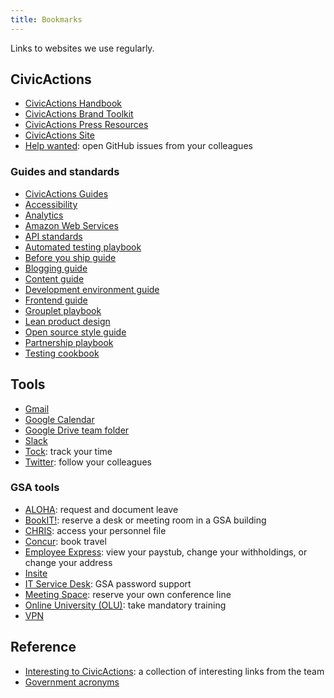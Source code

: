 ```yaml
---
title: Bookmarks
---
```


Links to websites we use regularly.

## CivicActions

* [CivicActions Handbook](/)
* [CivicActions Brand Toolkit](https://pages.civicactions.com/brand/)
* [CivicActions Press Resources](https://civicactions.gsa.gov/press/)
* [CivicActions Site](https://civicactions.gsa.gov/)
* [Help wanted](https://github.com/search?q=user%3Acivicactions+label%3A%22help+wanted%22+is%3Aopen): open GitHub issues from your colleagues

### Guides and standards

* [CivicActions Guides](https://pages.civicactions.com/guides/)
* [Accessibility](https://pages.civicactions.com/accessibility/)
* [Analytics](https://github.com/CivicActions/analytics-standards)
* [Amazon Web Services](https://pages.civicactions.com/before-you-ship/infrastructure/aws/)
* [API standards](https://github.com/CivicActions/api-standards)
* [Automated testing playbook](https://pages.civicactions.com/automated-testing-playbook/)
* [Before you ship guide](https://pages.civicactions.com/before-you-ship/)
* [Blogging guide](https://pages.civicactions.com/blogging-guide/)
* [Content guide](https://pages.civicactions.com/content-guide/)
* [Development environment guide](https://pages.civicactions.com/dev-environment/)
* [Frontend guide](https://pages.civicactions.com/frontend/)
* [Grouplet playbook](https://pages.civicactions.com/grouplet-playbook/)
* [Lean product design](https://pages.civicactions.com/lean-product-design/)
* [Open source style guide](https://pages.civicactions.com/open-source-guide/)
* [Partnership playbook](https://pages.civicactions.com/partnership-playbook/)
* [Testing cookbook](https://pages.civicactions.com/testing-cookbook/)

## Tools

* [Gmail](https://email.gsa.gov/)
* [Google Calendar](https://calendar.gsa.gov/)
* [Google Drive team folder](https://drive.google.com/drive/u/0/folders/0B84F26FpUP0lR1B2VVNGSi1MMVk)
* [Slack](https://civicactions.slack.com)
* [Tock](https://tock.civicactions.com/): track your time
* [Twitter](https://twitter.com/CivicActions/lists/team): follow your colleagues

### GSA tools

* [ALOHA](https://aloha.gsa.gov/): request and document leave
* [BookIT!](http://bookit.gsa.gov/): reserve a desk or meeting room in a GSA building
* [CHRIS](http://www.gsa.gov/chris): access your personnel file
* [Concur](https://travel.gsa.gov/): book travel
* [Employee Express](https://www.employeeexpress.gov/): view your paystub, change your withholdings, or change your address
* [Insite](http://insite.gsa.gov/)
* [IT Service Desk](https://gsa.service-now.com/GSA_Self-Service/): GSA password support
* [Meeting Space](https://meet.gsa.gov/): reserve your own conference line
* [Online University (OLU)](https://gsaolu.gsa.gov): take mandatory training
* [VPN](https://internal.anywhere.gsa.gov/Citrix/UPint/site/default.aspx)

## Reference

* [Interesting to CivicActions](https://delicious.com/interestingcivicactions): a collection of interesting links from the team
* [Government acronyms](https://github.com/unitedstates/acronym/blob/gh-pages/_data/agencies.yml)
